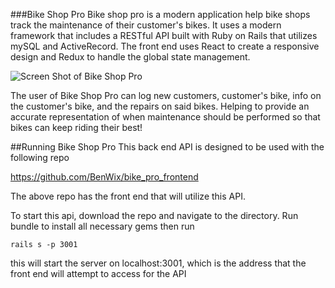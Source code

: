 ###Bike Shop Pro
Bike shop pro is a modern application help bike shops track the maintenance of their customer's bikes. It uses a modern framework that includes a RESTful API built with Ruby on Rails that utilizes mySQL and ActiveRecord. The front end uses React to create a responsive design and Redux to handle the global state management. 

![Screen Shot of Bike Shop Pro](https://i.imgur.com/ZeaQi5l.jpg)

The user of Bike Shop Pro can log new customers, customer's bike, info on the customer's bike, and the repairs on said bikes. Helping to provide an accurate representation of when maintenance should be performed so that bikes can keep riding their best!

##Running Bike Shop Pro
This back end API is designed to be used with the following repo 

https://github.com/BenWix/bike_pro_frontend

The above repo has the front end that will utilize this API.

To start this api, download the repo and navigate to the directory. Run bundle to install all necessary gems then run 

```rails s -p 3001```

this will start the server on localhost:3001, which is the address that the front end will attempt to access for the API
